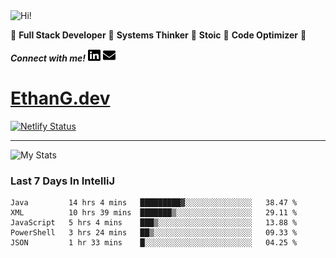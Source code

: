 <img src="https://i.giphy.com/media/3PAL5bChWnak0WJ32x/giphy.webp" alt="Hi!">

:star2: **Full Stack Developer** :star2: **Systems Thinker** :star2: **Stoic** :star2: **Code Optimizer** :star2:

***Connect with me!*** <a href="https://www.linkedin.com/in/ethan-glover/"><img src="https://raw.githubusercontent.com/eglove/eglove/eeb591600b73da426bd298d229e2fd96df019488/linkedin-brands.svg" alt="LinkedIn" width="20px" height="20px"></a> <a href="mailto:hello@ethang.email"><img src="https://raw.githubusercontent.com/eglove/eglove/47aceecf4819797d993f5facc7764cb99d0ab039/envelope-solid.svg" alt="Email" width="20px" height="20px"></a>

# [EthanG.dev](https://ethang.dev/)

[![Netlify Status](https://api.netlify.com/api/v1/badges/386a0047-e6d7-4b02-af54-535d4fdd1866/deploy-status)](https://app.netlify.com/sites/focused-elion-be8588/deploys)

<hr>

![My Stats](https://github-readme-stats.vercel.app/api?username=eglove&show_icons=true&theme=default&count_private=true)

### Last 7 Days In IntelliJ
<!--START_SECTION:waka-->
```text
Java         14 hrs 4 mins   █████████▓░░░░░░░░░░░░░░░   38.47 % 
XML          10 hrs 39 mins  ███████▒░░░░░░░░░░░░░░░░░   29.11 % 
JavaScript   5 hrs 4 mins    ███▒░░░░░░░░░░░░░░░░░░░░░   13.88 % 
PowerShell   3 hrs 24 mins   ██▒░░░░░░░░░░░░░░░░░░░░░░   09.33 % 
JSON         1 hr 33 mins    █░░░░░░░░░░░░░░░░░░░░░░░░   04.25 % 
```
<!--END_SECTION:waka-->
